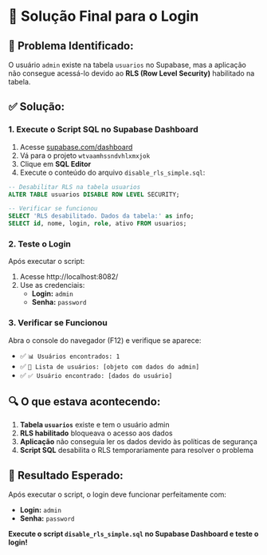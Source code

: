 # 🔧 Solução Final para o Login

## 🎯 **Problema Identificado:**
O usuário `admin` existe na tabela `usuarios` no Supabase, mas a aplicação não consegue acessá-lo devido ao **RLS (Row Level Security)** habilitado na tabela.

## ✅ **Solução:**

### **1. Execute o Script SQL no Supabase Dashboard**

1. Acesse [supabase.com/dashboard](https://supabase.com/dashboard)
2. Vá para o projeto `wtvaamhssndvhlxmxjok`
3. Clique em **SQL Editor**
4. Execute o conteúdo do arquivo `disable_rls_simple.sql`:

```sql
-- Desabilitar RLS na tabela usuarios
ALTER TABLE usuarios DISABLE ROW LEVEL SECURITY;

-- Verificar se funcionou
SELECT 'RLS desabilitado. Dados da tabela:' as info;
SELECT id, nome, login, role, ativo FROM usuarios;
```

### **2. Teste o Login**

Após executar o script:
1. Acesse http://localhost:8082/
2. Use as credenciais:
   - **Login:** `admin`
   - **Senha:** `password`

### **3. Verificar se Funcionou**

Abra o console do navegador (F12) e verifique se aparece:
- ✅ `📊 Usuários encontrados: 1`
- ✅ `👥 Lista de usuários: [objeto com dados do admin]`
- ✅ `✅ Usuário encontrado: [dados do usuário]`

## 🔍 **O que estava acontecendo:**

1. **Tabela `usuarios`** existe e tem o usuário admin
2. **RLS habilitado** bloqueava o acesso aos dados
3. **Aplicação** não conseguia ler os dados devido às políticas de segurança
4. **Script SQL** desabilita o RLS temporariamente para resolver o problema

## 🚀 **Resultado Esperado:**

Após executar o script, o login deve funcionar perfeitamente com:
- **Login:** `admin`
- **Senha:** `password`

**Execute o script `disable_rls_simple.sql` no Supabase Dashboard e teste o login!**
